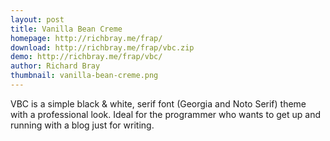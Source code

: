 ```yaml
---
layout: post
title: Vanilla Bean Creme
homepage: http://richbray.me/frap/
download: http://richbray.me/frap/vbc.zip
demo: http://richbray.me/frap/vbc/
author: Richard Bray
thumbnail: vanilla-bean-creme.png
---
```


VBC is a simple black & white, serif font (Georgia and Noto Serif)
theme with a professional look. Ideal for the programmer who wants to
get up and running with a blog just for writing.
